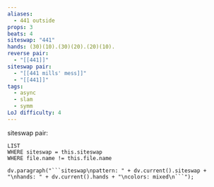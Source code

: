 ```yaml
---
aliases:
  - 441 outside
props: 3
beats: 4
siteswap: "441"
hands: (30)(10).(30)(20).(20)(10).
reverse pair:
  - "[[441]]"
siteswap pair:
  - "[[441 mills' mess]]"
  - "[[441]]"
tags:
  - async
  - slam
  - symm
LoJ difficulty: 4
---
```

siteswap pair:
```dataview
LIST
WHERE siteswap = this.siteswap
WHERE file.name != this.file.name
```
```dataviewjs
dv.paragraph("```siteswap\npattern: " + dv.current().siteswap + "\nhands: " + dv.current().hands + "\ncolors: mixed\n```");
```
